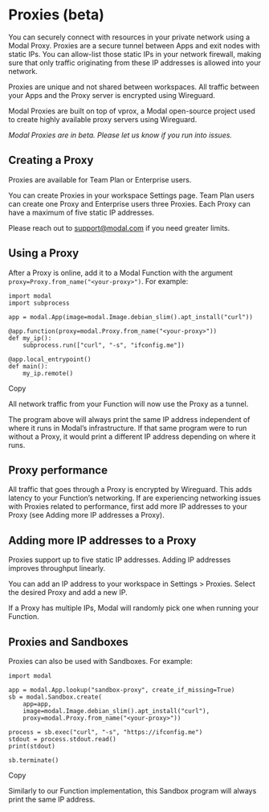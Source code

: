 # Proxies (beta)

You can securely connect with resources in your private network using a Modal
Proxy. Proxies are a secure tunnel between Apps and exit nodes with static
IPs. You can allow-list those static IPs in your network firewall, making sure
that only traffic originating from these IP addresses is allowed into your
network.

Proxies are unique and not shared between workspaces. All traffic between your
Apps and the Proxy server is encrypted using Wireguard.

Modal Proxies are built on top of vprox, a Modal open-source project used to
create highly available proxy servers using Wireguard.

_Modal Proxies are in beta. Please let us know if you run into issues._

## Creating a Proxy

Proxies are available for Team Plan or Enterprise users.

You can create Proxies in your workspace Settings page. Team Plan users can
create one Proxy and Enterprise users three Proxies. Each Proxy can have a
maximum of five static IP addresses.

Please reach out to support@modal.com if you need greater limits.

## Using a Proxy

After a Proxy is online, add it to a Modal Function with the argument
`proxy=Proxy.from_name("<your-proxy>")`. For example:

    
    
    import modal
    import subprocess
    
    app = modal.App(image=modal.Image.debian_slim().apt_install("curl"))
    
    @app.function(proxy=modal.Proxy.from_name("<your-proxy>"))
    def my_ip():
        subprocess.run(["curl", "-s", "ifconfig.me"])
    
    @app.local_entrypoint()
    def main():
        my_ip.remote()

Copy

All network traffic from your Function will now use the Proxy as a tunnel.

The program above will always print the same IP address independent of where
it runs in Modal’s infrastructure. If that same program were to run without a
Proxy, it would print a different IP address depending on where it runs.

## Proxy performance

All traffic that goes through a Proxy is encrypted by Wireguard. This adds
latency to your Function’s networking. If are experiencing networking issues
with Proxies related to performance, first add more IP addresses to your Proxy
(see Adding more IP addresses a Proxy).

## Adding more IP addresses to a Proxy

Proxies support up to five static IP addresses. Adding IP addresses improves
throughput linearly.

You can add an IP address to your workspace in Settings > Proxies. Select the
desired Proxy and add a new IP.

If a Proxy has multiple IPs, Modal will randomly pick one when running your
Function.

## Proxies and Sandboxes

Proxies can also be used with Sandboxes. For example:

    
    
    import modal
    
    app = modal.App.lookup("sandbox-proxy", create_if_missing=True)
    sb = modal.Sandbox.create(
        app=app,
        image=modal.Image.debian_slim().apt_install("curl"),
        proxy=modal.Proxy.from_name("<your-proxy>"))
    
    process = sb.exec("curl", "-s", "https://ifconfig.me")
    stdout = process.stdout.read()
    print(stdout)
    
    sb.terminate()

Copy

Similarly to our Function implementation, this Sandbox program will always
print the same IP address.

